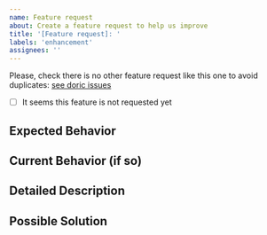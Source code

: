 ```yaml
---
name: Feature request
about: Create a feature request to help us improve
title: '[Feature request]: '
labels: 'enhancement'
assignees: ''
---
```


<!--- Provide a general summary of the feature in the Title above -->
<!--- Please, label your PR correctly as a enhancement, CI/CD or other label/s-->

Please, check there is no other feature request like this one to avoid duplicates: [see doric issues](https://github.com/hablapps/doric/issues)
- [ ] It seems this feature is not requested yet

## Expected Behavior
<!--- Tell us what should happen -->

## Current Behavior (if so)
<!--- Tell us what happens instead of the expected behavior -->

## Detailed Description
<!--- Provide a detailed description of the change or addition you are proposing -->

## Possible Solution
<!--- Not obligatory, but suggest a fix/reason for the bug -->
